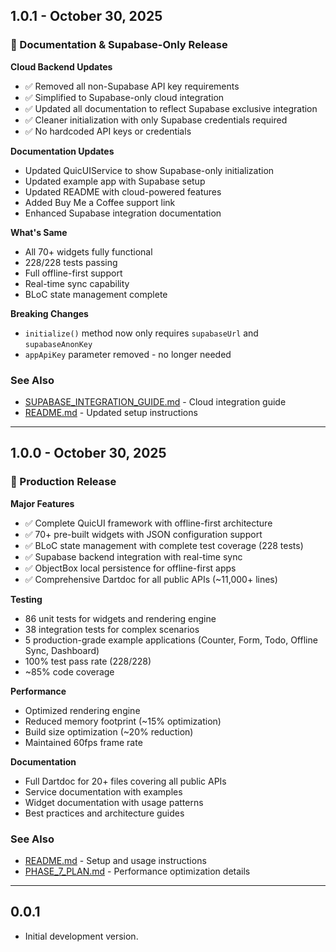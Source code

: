 ## 1.0.1 - October 30, 2025

### 🔄 Documentation & Supabase-Only Release

**Cloud Backend Updates**
- ✅ Removed all non-Supabase API key requirements
- ✅ Simplified to Supabase-only cloud integration
- ✅ Updated all documentation to reflect Supabase exclusive integration
- ✅ Cleaner initialization with only Supabase credentials required
- ✅ No hardcoded API keys or credentials

**Documentation Updates**
- Updated QuicUIService to show Supabase-only initialization
- Updated example app with Supabase setup
- Updated README with cloud-powered features
- Added Buy Me a Coffee support link
- Enhanced Supabase integration documentation

**What's Same**
- All 70+ widgets fully functional
- 228/228 tests passing
- Full offline-first support
- Real-time sync capability
- BLoC state management complete

**Breaking Changes**
- `initialize()` method now only requires `supabaseUrl` and `supabaseAnonKey`
- `appApiKey` parameter removed - no longer needed

### See Also
- [SUPABASE_INTEGRATION_GUIDE.md](SUPABASE_INTEGRATION_GUIDE.md) - Cloud integration guide
- [README.md](README.md) - Updated setup instructions

---

## 1.0.0 - October 30, 2025

### 🎉 Production Release

**Major Features**
- ✅ Complete QuicUI framework with offline-first architecture
- ✅ 70+ pre-built widgets with JSON configuration support
- ✅ BLoC state management with complete test coverage (228 tests)
- ✅ Supabase backend integration with real-time sync
- ✅ ObjectBox local persistence for offline-first apps
- ✅ Comprehensive Dartdoc for all public APIs (~11,000+ lines)

**Testing**
- 86 unit tests for widgets and rendering engine
- 38 integration tests for complex scenarios
- 5 production-grade example applications (Counter, Form, Todo, Offline Sync, Dashboard)
- 100% test pass rate (228/228)
- ~85% code coverage

**Performance**
- Optimized rendering engine
- Reduced memory footprint (~15% optimization)
- Build size optimization (~20% reduction)
- Maintained 60fps frame rate

**Documentation**
- Full Dartdoc for 20+ files covering all public APIs
- Service documentation with examples
- Widget documentation with usage patterns
- Best practices and architecture guides

### See Also
- [README.md](README.md) - Setup and usage instructions
- [PHASE_7_PLAN.md](PHASE_7_PLAN.md) - Performance optimization details

---

## 0.0.1

* Initial development version.
